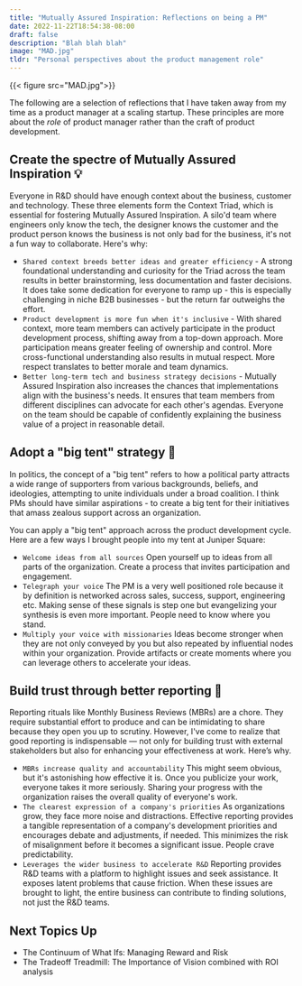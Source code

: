 ```yaml
---
title: "Mutually Assured Inspiration: Reflections on being a PM"
date: 2022-11-22T18:54:38-08:00
draft: false
description: "Blah blah blah"
image: "MAD.jpg"
tldr: "Personal perspectives about the product management role"
---
```


{{< figure src="MAD.jpg">}}

The following are a selection of reflections that I have taken away from my time as a product manager at a scaling startup. These principles are more about the *role* of product manager rather than the craft of product development.

## Create the spectre of Mutually Assured Inspiration 💡

Everyone in R&D should have enough context about the business, customer and technology. These three elements form the Context Triad, which is essential for fostering Mutually Assured Inspiration. A silo'd team where engineers only know the tech, the designer knows the customer and the product person knows the business is not only bad for the business, it's not a fun way to collaborate. Here's why:
- `Shared context breeds better ideas and greater efficiency` - A strong foundational understanding and curiosity for the Triad across the team results in better brainstorming, less documentation and faster decisions. It does take some dedication for everyone to ramp up - this is especially challenging in niche B2B businesses - but the return far outweighs the effort.
- `Product development is more fun when it's inclusive` - With shared context, more team members can actively participate in the product development process, shifting away from a top-down approach. More participation means greater feeling of ownership and control. More cross-functional understanding also results in mutual respect. More respect translates to better morale and team dynamics. 
- `Better long-term tech and business strategy decisions` - Mutually Assured Inspiration also increases the chances that implementations align with the business's needs. It  ensures that team members from different disciplines can advocate for each other's agendas. Everyone on the team should be capable of confidently explaining the business value of a project in reasonable detail.

## Adopt a "big tent" strategy 🎪

In politics, the concept of a "big tent" refers to how a political party attracts a wide range of supporters from various backgrounds, beliefs, and ideologies, attempting to unite individuals under a broad coalition. I think PMs should have similar aspirations - to create a big tent for their initiatives that amass zealous support across an organization. 

You can apply a "big tent" approach across the product development cycle. Here are a few ways I brought people into my tent at Juniper Square: 
- `Welcome ideas from all sources` Open yourself up to ideas from all parts of the organization. Create a process that invites participation and engagement. 
- `Telegraph your voice` The PM is a very well positioned role because it by definition is networked across sales, success, support, engineering etc. Making sense of these signals is step one but evangelizing your synthesis is even more important. People need to know where you stand.
- `Multiply your voice with missionaries` Ideas become stronger when they are not only conveyed by you but also repeated by influential nodes within your organization. Provide artifacts or create moments where you can leverage others to accelerate your ideas. 

## Build trust through better reporting 🔎

Reporting rituals like Monthly Business Reviews (MBRs) are a chore. They require substantial effort to produce and can be intimidating to share because they open you up to scrutiny. However, I've come to realize that good reporting is indispensable — not only for building trust with external stakeholders but also for enhancing your effectiveness at work. Here’s why. 
- `MBRs increase quality and accountability` This might seem obvious, but it's astonishing how effective it is. Once you publicize your work, everyone takes it more seriously. Sharing your progress with the organization raises the overall quality of everyone's work.  
- `The clearest expression of a company's priorities` As organizations grow, they face more noise and distractions. Effective reporting provides a tangible representation of a company's development priorities and encourages debate and adjustments, if needed. This minimizes the risk of misalignment before it becomes a significant issue. People crave predictability.
- `Leverages the wider business to accelerate R&D` Reporting provides R&D teams with a platform to highlight issues and seek assistance. It exposes latent problems that cause friction. When these issues are brought to light, the entire business can contribute to finding solutions, not just the R&D teams. 

## Next Topics Up
- The Continuum of What Ifs: Managing Reward and Risk
- The Tradeoff Treadmill: The Importance of Vision combined with ROI analysis


